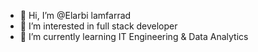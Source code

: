 - 👋 Hi, I’m @Elarbi lamfarrad
- 👀 I’m interested in full stack developer
- 🌱 I’m currently learning IT Engineering & Data Analytics


   

